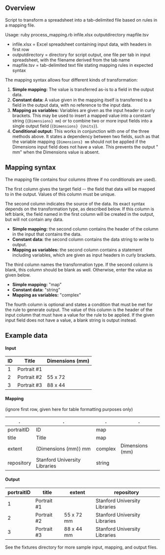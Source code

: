 ## Overview

Script to transform a spreadsheet into a tab-delimited file based on rules in a
mapping file.

Usage: ruby process_mapping.rb infile.xlsx outputdirectory mapfile.tsv
* infile.xlsx = Excel spreadsheet containing input data, with headers in first
row
* outputdirectory = directory for script output, one file per tab in input
spreadsheet, with the filename derived from the tab name
* mapfile.tsv = tab-delimited text file stating mapping rules in expected
syntax

The mapping syntax allows four different kinds of transformation:
1. **Simple mapping:** The value is transferred as-is to a field in the output data.
2. **Constant data:** A value given in the mapping itself is transferred to a field
in the output data, with no reference to the input data.
3. **Mapping as variables:** Variables are given as the input header in
curly brackets. This may be used to insert a mapped value into a constant string
(`{Dimensions} mm`) or to combine two or more input fields into a single output
field (`{Dimensions} {Units}`).
4. **Conditional output:** This works in conjunction with one of the three methods above. It states a dependency between two fields, such as that the variable mapping `{Dimensions} mm` should not be applied if the Dimensions input field does not have a value. This prevents the output " mm" when the Dimensions value is absent.

## Mapping syntax

The mapping file contains four columns (three if no conditionals are used).

The first column gives the target field -- the field that data will be mapped
to in the output. Values of this column must be unique.

The second column indicates the source of the data. Its exact syntax depends on the transformation type, as described below. If this column is left blank, the field named in the first column will be created in the output, but will not contain any data.
* **Simple mapping:** the second column contains the header of the column in the
input that contains the data.
* **Constant data:** the second column contains the data string to write to output.
* **Mapping as variables:** the second column contains a statement including
variables, which are given as input headers in curly brackets.

The third column names the transformation type. If the second column is blank,
this column should be blank as well. Otherwise, enter the value as given below.
* **Simple mapping:** "map"
* **Constant data:** "string"
* **Mapping as variables:** "complex"

The fourth column is optional and states a condition that must be met for the
rule to generate output. The value of this column is the header of the input
column that must have a value for the rule to be applied. If the given input
field does not have a value, a blank string is output instead.

## Example data

#### Input
ID  | Title | Dimensions (mm)
----|-------|-----------
1 | Portrait #1 |
2 | Portrait #2 | 55 x 72
3 | Portrait #3 | 88 x 44

#### Mapping
(ignore first row, given here for table formatting purposes only)

.|.|.|.
---|---|---|---
portraitID | ID | map |
title | Title | map |
extent | {Dimensions (mm)} mm | complex | Dimensions (mm)
repository | Stanford University Libraries | string |

#### Output
portraitID | title | extent | repository
-----------|-------|--------|-----------
1 | Portrait #1 | | Stanford University Libraries
2 | Portrait #2 | 55 x 72 mm | Stanford University Libraries
3 | Portrait #3 | 88 x 44 mm | Stanford University Libraries

See the fixtures directory for more sample input, mapping, and output files.
